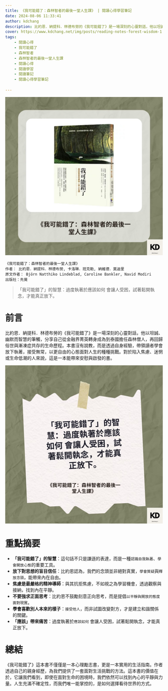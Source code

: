 ```yaml
---
title: 《我可能錯了：森林智者的最後一堂人生課》 | 閱讀心得學習筆記
date: 2024-08-06 11:33:41
author: kdchang
description: 比約恩．納提科．林德布勞的《我可能錯了》是一場深刻的心靈對話，他以坦誠、幽默而智慧的筆觸，分享自己從金融界菁英轉身成為森林僧人，再回歸俗世與漸凍症共存的生命歷程。本書沒有說教，而是透過自身經驗，帶領讀者學會放下執著，接受無常，以更自由的心態面對人生的種種挑戰。對於陷入焦慮、迷惘或生命低潮的人來說，這是一本能帶來安慰與啟發的書。
cover: https://www.kdchang.net/img/posts/reading-notes-forest-wisdom-1.jpg
tags: 
    - 閱讀心得
    - 我可能錯了
    - 森林智者
    - 森林智者的最後一堂人生課
    - 閱讀心得
    - 閱讀學習
    - 閱讀筆記
    - 閱讀心得學習筆記

---
```


![](img/posts/reading-notes-forest-wisdom-1.jpg)

```
《我可能錯了：森林智者的最後一堂人生課》
作者： 比約恩．納提科．林德布勞, 卡洛琳．班克勒, 納維德．莫迪里
原文作者： Björn Natthiko Lindeblad, Caroline Bankler, Navid Modiri
出版社：先覺
```

> 「我可能錯了」的智慧：過度執著於應該如何 會讓人受困，試著鬆開執念，才能真正放下。

# 前言
比約恩．納提科．林德布勞的《我可能錯了》是一場深刻的心靈對話，他以坦誠、幽默而智慧的筆觸，分享自己從金融界菁英轉身成為到泰國擔任森林僧人，再回歸俗世與漸凍症共存的生命歷程。本書沒有說教，而是透過自身經驗，帶領讀者學會放下執著，接受無常，以更自由的心態面對人生的種種挑戰。對於陷入焦慮、迷惘或生命低潮的人來說，這是一本能帶來安慰與啟發的書。

![](img/posts/reading-notes-forest-wisdom-2.jpg)

# 重點摘要
- **「我可能錯了」的智慧**：這句話不只是謙遜的表達，而是一種`認識自我執著`、`學會開放心態`的重要工具。  
- **放下對思想的盲目信任**：比約恩認為，我們的念頭並非絕對真實，`學會質疑`與`釋放念頭`，能帶來內在自由。  
- **焦慮是最嚴格的精神導師**：與其抗拒焦慮，不如視之為學習機會，透過觀察與接納，找到內在平靜。  
- **不要強求正面思考**：比約恩不鼓勵刻意正向思考，而是提倡`以平靜與開放的態度面對現實`。  
- **學會喜歡別人本來的樣子**：`接受他人`，而非試圖改變對方，才是建立和諧關係的關鍵。  
- **「應該」帶來痛苦**：過度執著於`應該如何` 會讓人受困，試著鬆開執念，才能真正放下。  

# 總結
《我可能錯了》這本書不僅僅是一本心理勵志書，更是一本實用的生活指南。作者透過自己的親身經歷，為我們提供了一套面對生活挑戰的方法。這本書的價值在於，它讓我們看到，即使在面對生命的困境時，我們依然可以找到內心的平靜與力量。人生充滿不確定性，而我們唯一能掌控的，是如何選擇看待世界的方式。